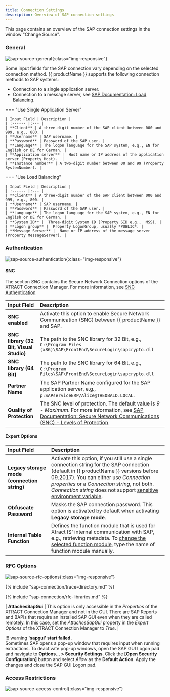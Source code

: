 ```yaml
---
title: Connection Settings
description: Overview of SAP connection settings
---
```


This page contains an overview of the SAP connection settings in the window "Change Source".<br>

### General

![sap-source-general](../../assets/images/general/sap-connection/sap-source-general.png){:class="img-responsive"}


Some input fields for the SAP connection vary depending on the selected connection method. 
{{ productName }} supports the following connection methods to SAP systems:

- Connection to a single application server.
- Connection to a message server, see [SAP Documentation: Load Balancing](https://help.sap.com/saphelp_nwpi711/helpdata/en/c4/3a644c505211d189550000e829fbbd/content.htm?no_cache=true).

=== "Use Single Application Server"

	| Input Field | Description |
	| :------ |:--- | 
	| **Client** | A three-digit number of the SAP client between 000 and 999, e.g., 800. | 
	| **Username** | SAP username. | 
	| **Password** | Password of the SAP user. | 
	| **Language** | The logon language for the SAP system, e.g., EN for English or DE for German. | 
	| **Application server** |  Host name or IP address of the application server (Property Host).  | 
	| **Instance number** | A two-digit number between 00 and 99 (Property SystemNumber). | 

=== "Use Load Balancing"

	| Input Field | Description |
	| :------ |:--- | 
	| **Client** | A three-digit number of the SAP client between 000 and 999, e.g., 800. | 
	| **Username** | SAP username. | 
	| **Password** | Password of the SAP user. | 
	| **Language** | The logon language for the SAP system, e.g., EN for English or DE for German. | 
	| **System ID** |  Three-digit System ID (Property SID e.g.,  MSS). | 
	| **Logon group** |  Property LogonGroup, usually *PUBLIC*. | 
	| **Message Server** |  Name or IP address of the message server (Property MessageServer). | 


### Authentication

![sap-source-authentication](../../assets/images/general/sap-connection/sap-source-authentication.png){:class="img-responsive"}


#### SNC

The section *SNC* contains the Secure Network Connection options of the XTRACT Connection Manager.
For more information, see [SNC Authentication](snc-authentication.md)<br>

| Input Field | Description |
| :------ |:--- | 
| **SNC enabled** | Activate this option to enable Secure Network Communication (SNC) between {{ productName }} and SAP. |
| **SNC library (32 Bit, Visual Studio)** | The path to the SNC library for 32 Bit, e.g., `C:\Program Files (x86)\SAP\FrontEnd\SecureLogin\sapcrypto.dll` |
| **SNC library (64 Bit)** | The path to the SNC library for 64 Bit, e.g., `C:\Program Files\SAP\FrontEnd\SecureLogin\sapcrypto.dll` |
| **Partner Name** | The SAP Partner Name configured for the SAP application server, e.g., `p:SAPserviceERP/Alice@THEOBALD.LOCAL`. |
| **Quality of Protection** | The SNC level of protection. The default value is *9 - Maximum*. For more information, see [SAP Documentation: Secure Network Communications (SNC) - Levels of Protection](https://help.sap.com/docs/SAP_NETWEAVER_701/6f3e0bea6c4b101484fcf5305b4d624b/e656f466e99a11d1a5b00000e835363f.html?version=7.01.22#levels-of-protection). |

#### Expert Options

| Input Field | Description |
| :------ |:--- | 
| **Legacy storage mode (connection string)** | Activate this option, if you still use a single connection string for the SAP connection (default in {{ productName }} versions before 09.2017). You can either use *Connection properties* or a *Connection string*, not both. *Connection string* does not support [sensitive environment variable](connection-parameters.md#sensitive-environment-variable-in-ssisdb-catalog).| 
| **Obfuscate Password** | Masks the SAP connection password. This option is activated by default when activating **Legacy storage mode**.|
| **Internal Table Function** | Defines the function module that is used for Xtract IS' internal communication with SAP, e.g., retrieving metadata. To [change the selected function module](../setup-in-sap/custom-function-module-for-table-extraction.md), type the name of function module manually. |


### RFC Options

![sap-source-rfc-options](../../assets/images/general/sap-connection/sap-source-rfc-options.png){:class="img-responsive"}

{% include "sap-connection/trace-directory.md" %}

{% include "sap-connection/rfc-libraries.md" %}

| **AttachesSapGui** | This option is only accessible in the *Properties* of the XTRACT Connection Manager and not in the GUI. There are SAP Reports and BAPIs that require an installed SAP GUI even when they are called remotely. In this case, set the *AttachesSapGui* property in the *Expert Options* of the XTRACT Connection Manager to *True*. |

!!! warning
	**'sapgui' start failed.**<br>
	Sometimes SAP opens a pop-up window that requires input when running extractions.
	To deactivate pop-up windows, open the SAP GUI Logon pad and navigate to **Options... > Security Settings**. 
	Click the **[Open Security Configuration]** button and select *Allow* as the **Default Action**.
	Apply the changes and close the SAP GUI Logon pad.
	
	
### Access Restrictions

![sap-source-access-control](../../assets/images/general/sap-connection/sap-source-access-control.png){:class="img-responsive"}
